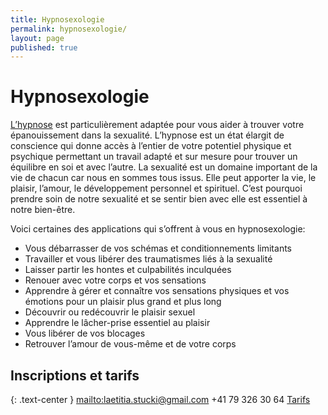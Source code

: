 ```yaml
---
title: Hypnosexologie
permalink: hypnosexologie/
layout: page
published: true
---
```


# Hypnosexologie

[L’hypnose](https://laetitiastucki.github.io/laetitia-stucki-v2/hypnose/) est particulièrement adaptée pour vous aider à trouver votre épanouissement dans la sexualité. L’hypnose est un état élargit de conscience qui donne accès à l’entier de votre potentiel physique et psychique permettant un travail adapté et sur mesure pour trouver un équilibre en soi et avec l’autre. La sexualité est un domaine important de la vie de chacun car nous en sommes tous issus. Elle peut apporter la vie, le plaisir, l’amour, le développement personnel et spirituel. C’est pourquoi prendre soin de notre sexualité et se sentir bien avec elle est essentiel à notre bien-être.

Voici certaines des applications qui s’offrent à vous en hypnosexologie:

- Vous débarrasser de vos schémas et conditionnements limitants
- Travailler et vous libérer des traumatismes liés à la sexualité
- Laisser partir les hontes et culpabilités inculquées
- Renouer avec votre corps et vos sensations
- Apprendre à gérer et connaître vos sensations physiques et vos émotions pour un plaisir plus grand et plus long
- Découvrir ou redécouvrir le plaisir sexuel
- Apprendre le lâcher-prise essentiel au plaisir
- Vous libérer de vos blocages
- Retrouver l’amour de vous-même et de votre corps

## Inscriptions et tarifs

{: .text-center }
<mailto:laetitia.stucki@gmail.com>
<i class="fa fa-mobile"></i> +41 79 326 30 64
[Tarifs](../tarifs/)
